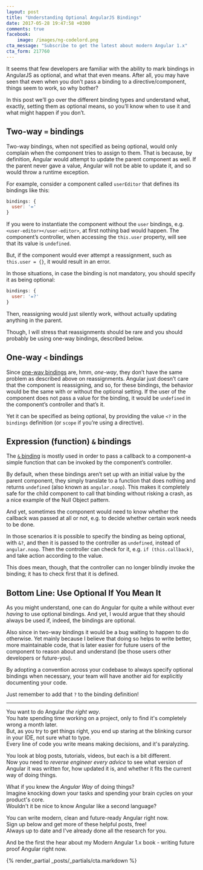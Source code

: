 ```yaml
---
layout: post
title: "Understanding Optional AngularJS Bindings"
date: 2017-05-28 19:47:58 +0300
comments: true
facebook:
    image: /images/ng-codelord.png
cta_message: "Subscribe to get the latest about modern Angular 1.x"
cta_form: 217760
---
```


It seems that few developers are familiar with the ability to mark bindings in AngularJS as optional, and what that even means.
After all, you may have seen that even when you don’t pass a binding to a directive/component, things seem to work, so why bother?

In this post we’ll go over the different binding types and understand what, exactly, setting them as optional means, so you’ll know when to use it and what might happen if you don’t.

## Two-way `=` bindings

Two-way bindings, when not specified as being optional, would only complain when the component tries to assign to them.
That is because, by definition, Angular would attempt to update the parent component as well.
If the parent never gave a value, Angular will not be able to update it, and so would throw a runtime exception.

  
For example, consider a component called `userEditor` that defines its bindings like this:

```javascript
bindings: {
  user: '='
}
```

If you were to instantiate the component without the `user` bindings, e.g. `<user-editor></user-editor>`, at first nothing bad would happen.
The component’s controller, when accessing the `this.user` property, will see that its value is `undefined`.

But, if the component would ever attempt a reassignment, such as `this.user = {}`, it would result in an error.

In those situations, in case the binding is not mandatory, you should specify it as being optional:

```javascript
bindings: {
  user: '=?'
}
```

Then, reassigning would just silently work, without actually updating anything in the parent.

Though, I will stress that reassignments should be rare and you should probably be using one-way bindings, described below.

## One-way `<` bindings

Since [one-way bindings](http://www.codelord.net/2016/05/19/understanding-angulars-one-way-binding/) are, hmm, _one-way_, they don’t have the same problem as described above on reassignments.
Angular just doesn’t care that the component is reassigning, and so, for these bindings, the behavior would be the same with or without the optional setting.
If the user of the component does not pass a value for the binding, it would be `undefined` in the component’s controller and that’s it.

Yet it can be specified as being optional, by providing the value `<?` in the `bindings` definition (or `scope` if you’re using a directive).

## Expression (function) `&` bindings

The [`&` binding](http://www.codelord.net/2016/05/13/understanding-angulars-and-binding/) is mostly used in order to pass a callback to a component–a simple function that can be invoked by the component’s controller.

By default, when these bindings aren’t set up with an initial value by the parent component, they simply translate to a function that does nothing and returns `undefined` (also known as `angular.noop`).
This makes it completely safe for the child component to call that binding without risking a crash, as a nice example of the Null Object pattern.

And yet, sometimes the component would need to know whether the callback was passed at all or not, e.g. to decide whether certain work needs to be done.

In those scenarios it is possible to specify the binding as being optional, with `&?`, and then it is passed to the controller as `undefined`, instead of `angular.noop`.
Then the controller can check for it, e.g. `if (this.callback)`, and take action according to the value.

This does mean, though, that the controller can no longer blindly invoke the binding; it has to check first that it is defined.

## Bottom Line: Use Optional If You Mean It

As you might understand, one can do Angular for quite a while without ever _having_ to use optional bindings.
And yet, I would argue that they should always be used if, indeed, the bindings are optional.

Also since in two-way bindings it would be a bug waiting to happen to do otherwise.
Yet mainly because I believe that doing so helps to write better, more maintainable code, that is later easier for future users of the component to reason about and understand (be those users other developers or future-you).

By adopting a convention across your codebase to always specify optional bindings when necessary, your team will have another aid for explicitly documenting your code.

Just remember to add that `?` to the binding definition!

<hr>

You want to do Angular *the right way*.  
You hate spending time working on a project, only to find it's completely wrong a month later.  
But, as you try to get things right, you end up staring at the blinking cursor in your IDE, not sure what to type.  
Every line of code you write means making decisions, and it's paralyzing.  

You look at blog posts, tutorials, videos, but each is a bit different.  
Now you need to *reverse engineer every advice* to see what version of Angular it was written for, how updated it is, and whether it fits the current way of doing things.

What if you knew the *Angular Way* of doing things?  
Imagine knocking down your tasks and spending your brain cycles on your product's core.  
Wouldn't it be nice to know Angular like a second language?

You can write modern, clean and future-ready Angular right now.  
Sign up below and get more of these helpful posts, free!  
Always up to date and I've already done all the research for you.

And be the first the hear about my Modern Angular 1.x book - writing future proof Angular right now.

{% render_partial _posts/_partials/cta.markdown %}
